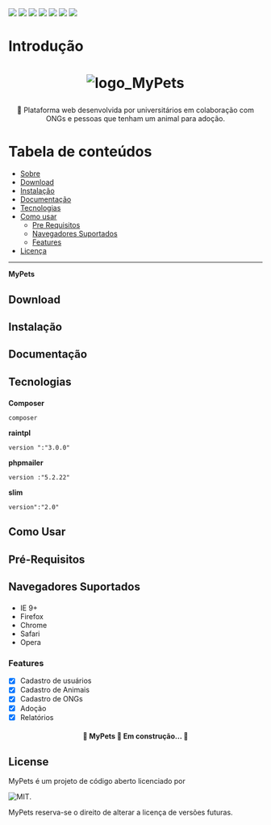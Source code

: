 <div style="display: inline-block;">
<img src="https://img.shields.io/static/v1?label=Plataforma Web&message=MyPets&color=7159c1&style=for-the-badge&logo=ghost"/>
<img src="https://img.shields.io/static/v1?label=Apache&message=Apache&color=7159c1&style=plastic&logo=APACHE"/>
<img src="https://img.shields.io/static/v1?label=Slim Framework&message=Slim Framework&color=7159c1&style=flat&logo=SLIM"/>
<img src="https://img.shields.io/static/v1?label=RainTpl&message=RainTpl&color=7159c1&style=plastic&logo=RAINTPL"/>
<img src="https://img.shields.io/static/v1?label=PHPMailer&message=PHPMailer&color=7159c1&style=flat-square&logo=PHPMAILER"/>
<img src="https://img.shields.io/static/v1?label=Composer&message=Composer&color=7159c1&style=flat-square&logo=COMPOSER"/>
<img src="https://img.shields.io/static/v1?label=Sublime Text&message=Sublime Text&color=7159c1&style=flat-square&logo=SUBLIMETEXT"/>
</div>


Introdução<p id="sobre"></p>
============
<h1 align="center">

![logo_MyPets](https://user-images.githubusercontent.com/49602892/144502788-90837adb-6ca4-4a1b-a29d-1a836f612913.png)
</h1>

<p align="center">🚀 Plataforma web desenvolvida por universitários em colaboração com ONGs e pessoas que tenham um animal para adoção.</p>

Tabela de conteúdos
=================
<!--ts-->
   * [Sobre](#Sobre)
   * [Download](#download)
   * [Instalação](#instalacao)
   * [Documentação](#documentacao)
   * [Tecnologias](#tecnologias)
   * [Como usar](#como-usar)
      * [Pre Requisitos](#pre-requisitos)
      * [Navegadores Suportados](#navegadores)
      * [Features](#features)
   * [Licença](#license)
<!--te-->



------------------------------
**MyPets**

Download<p id="download"></p>
-------------



Instalação<p id="instalação"></p>
------------




Documentação<p id="documentacao"></p>
-------------




Tecnologias<p id="tecnologias"></p>
------------

**Composer**

```
composer
```

**raintpl**

```
version ":"3.0.0"
```

**phpmailer**

```
version :"5.2.22"
```

**slim**

```
version":"2.0"
```

Como Usar<p id="como-usar"></p>
--------------




Pré-Requisitos<p id="pre-requisitos"></p>
--------------




Navegadores Suportados<p id="navegadores"></p>
---------------
- IE 9+
- Firefox
- Chrome
- Safari
- Opera

### Features
<p id="features"></p>

- [x] Cadastro de usuários
- [x] Cadastro de Animais
- [x] Cadastro de ONGs
- [x] Adoção
- [x] Relatórios

<h4 align="center"> 
	🚧  MyPets 🚀 Em construção...  🚧
</h4>

License
-------
<p>MyPets é um projeto de código aberto licenciado por </p>

![MIT](http://opensource.org/licenses/MIT).
<p>MyPets reserva-se o direito de alterar a licença de versões futuras.</p>

